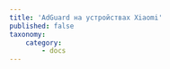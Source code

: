 ```yaml
---
title: 'AdGuard на устройствах Xiaomi'
published: false
taxonomy:
    category:
        - docs
---
```


